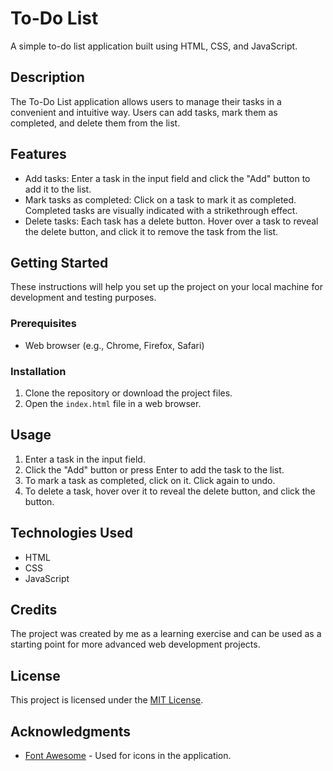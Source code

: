 # To-Do List

A simple to-do list application built using HTML, CSS, and JavaScript.

## Description

The To-Do List application allows users to manage their tasks in a convenient and intuitive way. Users can add tasks, mark them as completed, and delete them from the list.

## Features

- Add tasks: Enter a task in the input field and click the "Add" button to add it to the list.
- Mark tasks as completed: Click on a task to mark it as completed. Completed tasks are visually indicated with a strikethrough effect.
- Delete tasks: Each task has a delete button. Hover over a task to reveal the delete button, and click it to remove the task from the list.

## Getting Started

These instructions will help you set up the project on your local machine for development and testing purposes.

### Prerequisites

- Web browser (e.g., Chrome, Firefox, Safari)

### Installation

1. Clone the repository or download the project files.
2. Open the `index.html` file in a web browser.

## Usage

1. Enter a task in the input field.
2. Click the "Add" button or press Enter to add the task to the list.
3. To mark a task as completed, click on it. Click again to undo.
4. To delete a task, hover over it to reveal the delete button, and click the button.

## Technologies Used

- HTML
- CSS
- JavaScript

## Credits

The project was created by me as a learning exercise and can be used as a starting point for more advanced web development projects.

## License

This project is licensed under the [MIT License](LICENSE).

## Acknowledgments

- [Font Awesome](https://fontawesome.com/) - Used for icons in the application.
